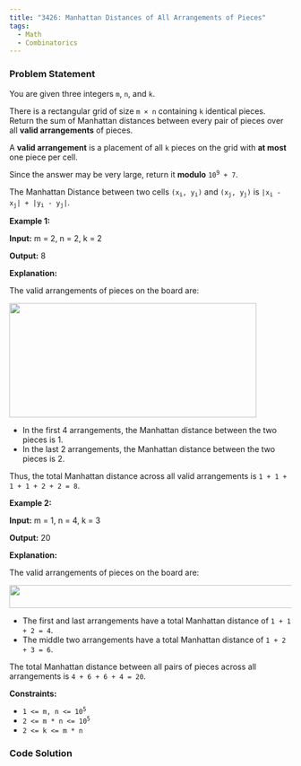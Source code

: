 ```yaml
---
title: "3426: Manhattan Distances of All Arrangements of Pieces"
tags:
  - Math
  - Combinatorics
---
```

### Problem Statement

<p>You are given three integers <code><font face="monospace">m</font></code>, <code><font face="monospace">n</font></code>, and <code>k</code>.</p>

<p>There is a rectangular grid of size <code>m &times; n</code> containing <code>k</code> identical pieces. Return the sum of Manhattan distances between every pair of pieces over all <strong>valid arrangements</strong> of pieces.</p>

<p>A <strong>valid arrangement</strong> is a placement of all <code>k</code> pieces on the grid with <strong>at most</strong> one piece per cell.</p>

<p>Since the answer may be very large, return it <strong>modulo</strong> <code>10<sup>9</sup> + 7</code>.</p>

<p>The Manhattan Distance between two cells <code>(x<sub>i</sub>, y<sub>i</sub>)</code> and <code>(x<sub>j</sub>, y<sub>j</sub>)</code> is <code>|x<sub>i</sub> - x<sub>j</sub>| + |y<sub>i</sub> - y<sub>j</sub>|</code>.</p>


<p><strong class="example">Example 1:</strong></p>

<div class="example-block">
<p><strong>Input:</strong> <span class="example-io">m = 2, n = 2, k = 2</span></p>

<p><strong>Output:</strong> <span class="example-io">8</span></p>

<p><strong>Explanation:</strong></p>

<p>The valid arrangements of pieces on the board are:</p>

<p><img alt="" src="https://assets.leetcode.com/uploads/2024/12/25/4040example1.drawio" /><img alt="" src="https://assets.leetcode.com/uploads/2024/12/25/untitled-diagramdrawio.png" style="width: 441px; height: 204px;" /></p>

<ul>
	<li>In the first 4 arrangements, the Manhattan distance between the two pieces is 1.</li>
	<li>In the last 2 arrangements, the Manhattan distance between the two pieces is 2.</li>
</ul>

<p>Thus, the total Manhattan distance across all valid arrangements is <code>1 + 1 + 1 + 1 + 2 + 2 = 8</code>.</p>
</div>

<p><strong class="example">Example 2:</strong></p>

<div class="example-block">
<p><strong>Input:</strong> <span class="example-io">m = 1, n = 4, k = 3</span></p>

<p><strong>Output:</strong> <span class="example-io">20</span></p>

<p><strong>Explanation:</strong></p>

<p>The valid arrangements of pieces on the board are:</p>

<p><img alt="" src="https://assets.leetcode.com/uploads/2024/12/25/4040example2drawio.png" style="width: 762px; height: 41px;" /></p>

<ul>
	<li>The first and last arrangements have a total Manhattan distance of <code>1 + 1 + 2 = 4</code>.</li>
	<li>The middle two arrangements have a total Manhattan distance of <code>1 + 2 + 3 = 6</code>.</li>
</ul>

<p>The total Manhattan distance between all pairs of pieces across all arrangements is <code>4 + 6 + 6 + 4 = 20</code>.</p>
</div>


<p><strong>Constraints:</strong></p>

<ul>
	<li><code>1 &lt;= m, n &lt;= 10<sup>5</sup></code></li>
	<li><code>2 &lt;= m * n &lt;= 10<sup>5</sup></code></li>
	<li><code><font face="monospace">2 &lt;= k &lt;= m * n</font></code></li>
</ul>


### Code Solution

```python

```
